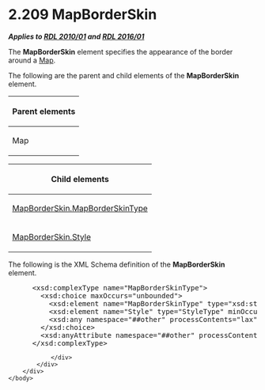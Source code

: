 <html dir="LTR" xmlns:mshelp="http://msdn.microsoft.com/mshelp" xmlns:ddue="http://ddue.schemas.microsoft.com/authoring/2003/5" xmlns:xlink="http://www.w3.org/1999/xlink" xmlns:tool="http://www.microsoft.com/tooltip">
    <head>
        <meta http-equiv="Content-Type" content="text/html; CHARSET=utf-8"></meta>
        <meta name="save" content="history"></meta>
        <title>2.209 MapBorderSkin</title>
        <xml>
            <mshelp:toctitle title="2.209 MapBorderSkin"></mshelp:toctitle>
            <mshelp:rltitle title="[MS-RDL]: MapBorderSkin"></mshelp:rltitle>
            <mshelp:keyword index="A" term="eb333213-45f6-46a2-8cb2-c7a6e3915e6c"></mshelp:keyword>
            <mshelp:attr name="DCSext.ContentType" value="open specification"></mshelp:attr>
            <mshelp:attr name="AssetID" value="eb333213-45f6-46a2-8cb2-c7a6e3915e6c"></mshelp:attr>
            <mshelp:attr name="TopicType" value="kbRef"></mshelp:attr>
            <mshelp:attr name="DCSext.Title" value="[MS-RDL]: MapBorderSkin" />
        </xml>
    </head>
    <body>
        <div id="header">
            <h1 class="heading">2.209 MapBorderSkin</h1>
        </div>
        <div id="mainSection">
            <div id="mainBody">
                <div id="allHistory" class="saveHistory"></div>
                <div id="sectionSection0" class="section" name="collapseableSection">
                    

<p><b><i>Applies to </i></b><a href="3428e690-a348-4ec7-8a6a-8efb42d2cdee.md"><b><i>RDL 2010/01</i></b></a><b><i>
and </i></b><a href="52ce3983-2bfc-4e72-9359-42aaf5fe4509.md"><b><i>RDL 2016/01</i></b></a></p>

<p>The <b>MapBorderSkin</b> element specifies the appearance of
the border around a <a href="fd166dd8-6772-4507-b3f6-50a2b7cfd6ac.md">Map</a>.</p>

<p>The following are the parent and child elements of the <b>MapBorderSkin</b>
element.</p>

<table>
 <thead>
  <tr>
   <th>
   <p>Parent elements</p>
   </th>
  </tr>
 </thead>
 <tr>
  <td>
  <p>Map</p>
  </td>
 </tr>
</table>

<p> </p>

<table>
 <thead>
  <tr>
   <th>
   <p>Child elements</p>
   </th>
  </tr>
 </thead>
 <tr>
  <td>
  <p><a href="84415d7b-843c-4672-bbee-f92a71d15023.md">MapBorderSkin.MapBorderSkinType</a></p>
  </td>
 </tr>
 <tr>
  <td>
  <p><a href="23798ef4-d7ff-4b79-ba9c-a51f6d9b5149.md">MapBorderSkin.Style</a></p>
  </td>
 </tr>
</table>

<p>The following is the XML Schema definition of the <b>MapBorderSkin</b>
element.           </p>

<dl>
<dd>
<div><pre> &lt;xsd:complexType name=&quot;MapBorderSkinType&quot;&gt;
   &lt;xsd:choice maxOccurs=&quot;unbounded&quot;&gt;
     &lt;xsd:element name=&quot;MapBorderSkinType&quot; type=&quot;xsd:string&quot; minOccurs=&quot;0&quot; /&gt;
     &lt;xsd:element name=&quot;Style&quot; type=&quot;StyleType&quot; minOccurs=&quot;0&quot; /&gt;
     &lt;xsd:any namespace=&quot;##other&quot; processContents=&quot;lax&quot; /&gt;
   &lt;/xsd:choice&gt;
   &lt;xsd:anyAttribute namespace=&quot;##other&quot; processContents=&quot;lax&quot; /&gt;
 &lt;/xsd:complexType&gt;
</pre></div>
</dd></dl>


                </div>
            </div>
        </div>
    </body>
</html>